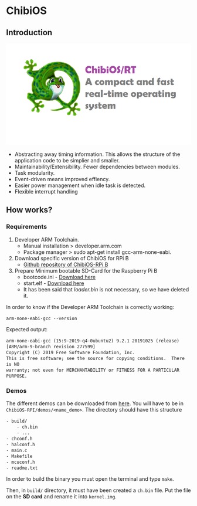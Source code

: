 # ChibiOS
## Introduction
![Photo](img/chibios.png)

- Abstracting away timing information. This allows the structure of the  application code to be simplier and smaller.
- Maintainability/Extensibility. Fewer dependencies between modules.
- Task modularity.
- Event-driven means improved effiency.
- Easier power management when idle task is detected.
- Flexible interrupt handling

## How works?

### Requirements

1. Developer ARM Toolchain. 
    + Manual installation > developer.arm.com
    + Package manager > sudo apt-get install gcc-arm-none-eabi.
2. Download specific version of ChibiOS for RPi B
    - [Github repository of ChibiOS-RPi B](github.com/steve-bate/Chibios-Rpi)
3. Prepare Minimum bootable SD-Card for the Raspberry Pi B
    - bootcode.ini - [Download here](data/bootcode.bin)
    - start.elf - [Download here](data/start.elf)
    - It has been said that _loader.bin_ is not necessary, so we have deleted it.

In order to know if the Developer ARM Toolchain is correctly working:

```
arm-none-eabi-gcc --version
```

Expected output:

```
arm-none-eabi-gcc (15:9-2019-q4-0ubuntu2) 9.2.1 20191025 (release) [ARM/arm-9-branch revision 277599]
Copyright (C) 2019 Free Software Foundation, Inc.
This is free software; see the source for copying conditions.  There is NO
warranty; not even for MERCHANTABILITY or FITNESS FOR A PARTICULAR PURPOSE.
```

### Demos

The different demos can be downloaded from [here](https://cv.udl.cat/access/content/group/103056-2122/Programs_Firmwares/ChibiOS/demos_ChibiOS.zip). You will have to be in `ChibiOS-RPI/demos/<name_demo>`. The directory should have this structure
```
- build/
    - ch.bin
    - ...
- chconf.h
- halconf.h
- main.c
- Makefile
- mcuconf.h
- readme.txt
```
In order to build the binary you must open the terminal and type `make`.

Then, in `build/` directory, it must have been created a `ch.bin` file. Put the file on the **SD card**  and rename it into `kernel.img`.
